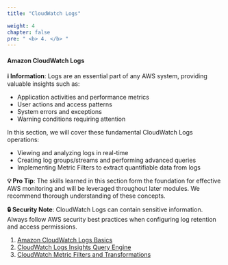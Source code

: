 ```yaml
---
title: "CloudWatch Logs"

weight: 4
chapter: false
pre: " <b> 4. </b> "
---
```


#### Amazon CloudWatch Logs

**ℹ️ Information**: Logs are an essential part of any AWS system, providing valuable insights such as:

- Application activities and performance metrics
- User actions and access patterns
- System errors and exceptions
- Warning conditions requiring attention

In this section, we will cover these fundamental CloudWatch Logs operations:

- Viewing and analyzing logs in real-time
- Creating log groups/streams and performing advanced queries
- Implementing Metric Filters to extract quantifiable data from logs

**💡 Pro Tip**: The skills learned in this section form the foundation for effective AWS monitoring and will be leveraged throughout later modules. We recommend thorough understanding of these concepts.

**🔒 Security Note**: CloudWatch Logs can contain sensitive information. Always follow AWS security best practices when configuring log retention and access permissions.

1. [Amazon CloudWatch Logs Basics](4.1-logs)
2. [CloudWatch Logs Insights Query Engine](4.2-logs-insights)
3. [CloudWatch Metric Filters and Transformations](4.3-metric-filter)
